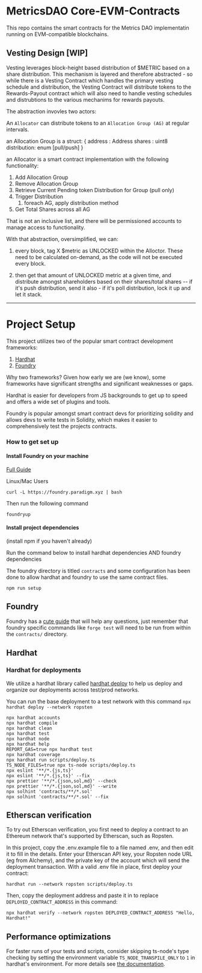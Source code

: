 # MetricsDAO Core-EVM-Contracts

This repo contains the smart contracts for the Metrics DAO implementatin running on EVM-compatible blockchains.


## Vesting Design [WIP]

Vesting leverages block-height based distribution of $METRIC based on a share distribution.  This mechanism is layered and therefore abstracted - so while there is a Vesting Contract which handles the primary vesting schedule and distribution, the Vesting Contract will distribute tokens to the Rewards-Payout contract which will also need to handle vesting schedules and distrubtions to the various mechanims for rewards payouts.

The abstraction invovles two actors:

An `Allocator` can distribute tokens to an `Allocation Group (AG)` at regular intervals.


an Allocation Group is a struct:
{
address : Address 
shares : uint8
distribution: enum [pull/push]
}

an Allocator is a smart contract implementation with the following functionality:

1.  Add Allocation Group
2.  Remove Allocation Group
3.  Retrieve Current Pending token Distribution for Group (pull only)
4.  Trigger Distribution
    1. foreach AG, apply distribution method
5. Get Total Shares across all AG

That is not an inclusive list, and there will be permissioned accounts to manage access to functionality.

With that abstraction, oversimplified, we can:

1.  every block, tag X $metric as UNLOCKED within the Alloctor.  These need to be calculated on-demand, as the code will not be executed every block.

2.  then get that amount of UNLOCKED metric at a given time, and distribute amongst shareholders based on their shares/total shares -- if it's push distribution, send it also - if it's poll distribution, lock it up and let it stack.




---------
# Project Setup
This project utilizes two of the popular smart contract development frameworks:
1. [Hardhat](https://hardhat.org/getting-started/) 
2. [Foundry](https://book.getfoundry.sh/index.html)

Why two frameworks?
Given how early we are (we know), some frameworks have significant strengths and significant weaknesses or gaps.

Hardhat is easier for developers from JS backgrounds to get up to speed and offers a wide set of plugins and tools.

Foundry is popular amongst smart contract devs for prioritizing solidity and allows devs to write tests in Solidity, which makes it easier to comprehensively test the projects contracts.

### How to get set up

#### Install Foundry on your machine
[Full Guide](https://book.getfoundry.sh/getting-started/installation.html)

Linux/Mac Users

```
curl -L https://foundry.paradigm.xyz | bash
```

Then run the following command

```
foundryup
```

#### Install project dependencies

(install npm if you haven't already)

Run the command below to install hardhat dependencies AND foundry dependencies

The foundry directory is titled `contracts` and some configuration has been done to allow hardhat and foundry to use the same contract files.
```
npm run setup

```

## Foundry

Foundry has a [cute guide](https://book.getfoundry.sh/index.html) that will help any questions, just remember that foundry specific commands like `forge test` will need to be run from within the `contracts/` directory.

## Hardhat

### Hardhat for deployments
We utilize a hardhat library called [hardhat deploy](https://github.com/wighawag/hardhat-deploy) to help us deploy and organize our deployments across test/prod networks.

You can run the base deployment to a test network with this command `npx hardhat deploy --network ropsten`

```shell
npx hardhat accounts
npx hardhat compile
npx hardhat clean
npx hardhat test
npx hardhat node
npx hardhat help
REPORT_GAS=true npx hardhat test
npx hardhat coverage
npx hardhat run scripts/deploy.ts
TS_NODE_FILES=true npx ts-node scripts/deploy.ts
npx eslint '**/*.{js,ts}'
npx eslint '**/*.{js,ts}' --fix
npx prettier '**/*.{json,sol,md}' --check
npx prettier '**/*.{json,sol,md}' --write
npx solhint 'contracts/**/*.sol'
npx solhint 'contracts/**/*.sol' --fix
```

## Etherscan verification

To try out Etherscan verification, you first need to deploy a contract to an Ethereum network that's supported by Etherscan, such as Ropsten.

In this project, copy the .env.example file to a file named .env, and then edit it to fill in the details. Enter your Etherscan API key, your Ropsten node URL (eg from Alchemy), and the private key of the account which will send the deployment transaction. With a valid .env file in place, first deploy your contract:

```shell
hardhat run --network ropsten scripts/deploy.ts
```

Then, copy the deployment address and paste it in to replace `DEPLOYED_CONTRACT_ADDRESS` in this command:

```shell
npx hardhat verify --network ropsten DEPLOYED_CONTRACT_ADDRESS "Hello, Hardhat!"
```

## Performance optimizations

For faster runs of your tests and scripts, consider skipping ts-node's type checking by setting the environment variable `TS_NODE_TRANSPILE_ONLY` to `1` in hardhat's environment. For more details see [the documentation](https://hardhat.org/guides/typescript.html#performance-optimizations).
